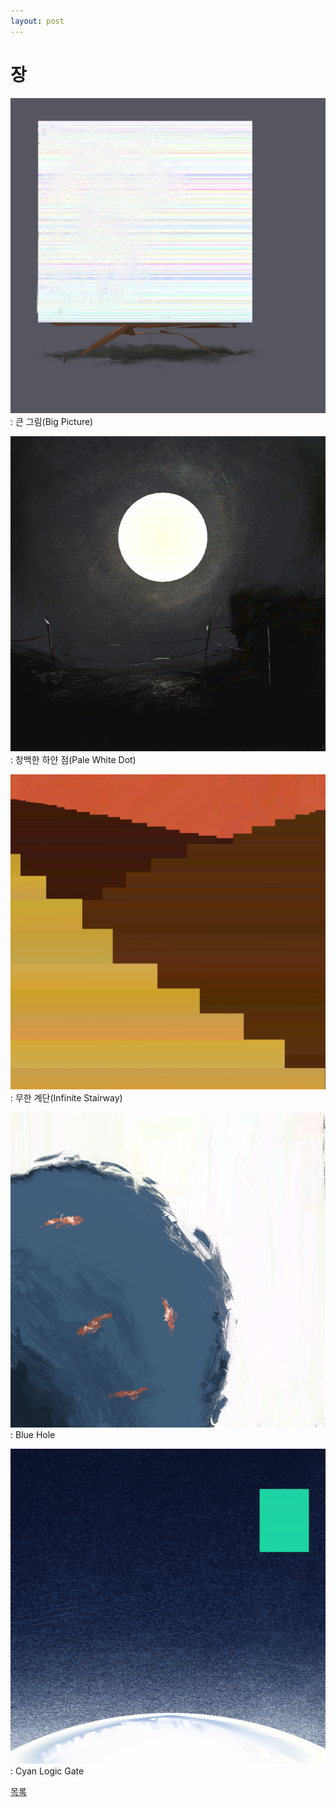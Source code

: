 ```yaml
---
layout: post
---
```

# 장

![f1](./bigpic.png)
\: 큰 그림(Big Picture)

![f2](./palewhitedot.png)
\: 창백한 하얀 점(Pale White Dot)

![f3](./infinitestairway.png)
\: 무한 계단(Infinite Stairway)

![f4](./bluehole.png)
\: Blue Hole

![f5](./cyanlogicgate.png)
\: Cyan Logic Gate

<div class="pagination">
  <a href="{{ '/List/Doodles/doodles.html' | relative_url }}" class="prev-button" data-turbo="true">목록</a>
</div>